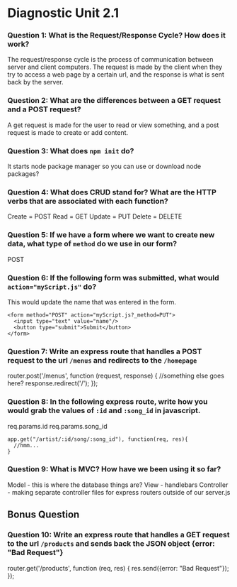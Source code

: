 # Diagnostic Unit 2.1

### Question 1: What is the Request/Response Cycle?  How does it work?
The request/response cycle is the process of communication between server and
client computers. The request is made by the client when they try to access a
web page by a certain url, and the response is what is sent back by the server.



### Question 2: What are the differences between a GET request and a POST request?
A get request is made for the user to read or view something, and a post
request is made to create or add content.

### Question 3: What does `npm init` do?
It starts node package manager so you can use or download node packages?

### Question 4: What does CRUD stand for?  What are the HTTP verbs that are associated with each function?
Create = POST
Read = GET
Update = PUT
Delete = DELETE

### Question 5: If we have a form where we want to create new data, what type of `method` do we use in our form?
POST

### Question 6: If the following form was submitted, what would `action="myScript.js"` do?
This would update the name that was entered in the form.

```
<form method="POST" action="myScript.js?_method=PUT">
  <input type="text" value="name"/>
  <button type="submit">Submit</button>
</form>
```


### Question 7: Write an express route that handles a POST request to the url `/menus` and redirects to the `/homepage`
router.post('/menus', function (request, response) {
  //something else goes here?
  response.redirect('/');
});

### Question 8: In the following express route, write how you would grab the values of `:id` and `:song_id` in javascript.

req.params.id
req.params.song_id

```
app.get("/artist/:id/song/:song_id"), function(req, res){
  //hmm...
}
```



### Question 9: What is MVC? How have we been using it so far?
Model - this is where the database things are?
View - handlebars
Controller - making separate controller files for express routers outside of our server.js

## Bonus Question

### Question 10: Write an express route that handles a GET request to the url `/products` and sends back the JSON object {error: "Bad Request"}
router.get('/products', function (req, res) {
  res.send({error: "Bad Request"});
});
